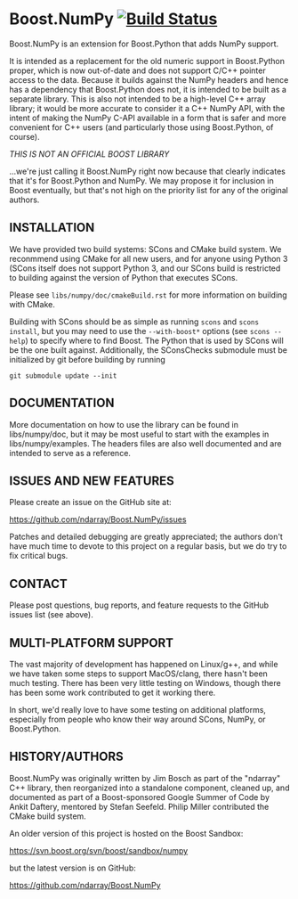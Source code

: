 # Boost.NumPy [![Build Status](https://travis-ci.org/ndarray/Boost.NumPy.svg?branch=master)](https://travis-ci.org/ndarray/Boost.NumPy)

Boost.NumPy is an extension for Boost.Python that adds NumPy support.

It is intended as a replacement for the old numeric support in
Boost.Python proper, which is now out-of-date and does not support
C/C++ pointer access to the data.  Because it builds against the NumPy
headers and hence has a dependency that Boost.Python does not, it is
intended to be built as a separate library.  This is also not intended
to be a high-level C++ array library; it would be more accurate to
consider it a C++ NumPy API, with the intent of making the NumPy C-API
available in a form that is safer and more convenient for C++ users
(and particularly those using Boost.Python, of course).

*THIS IS NOT AN OFFICIAL BOOST LIBRARY*

...we're just calling it Boost.NumPy right now because that clearly
indicates that it's for Boost.Python and NumPy.  We may
propose it for inclusion in Boost eventually, but that's not high
on the priority list for any of the original authors.


## INSTALLATION

We have provided two build systems: SCons and CMake build system.
We reconmmend using CMake for all new users, and for anyone using
Python 3 (SCons itself does not support Python 3, and our SCons
build is restricted to building against the version of Python that
executes SCons.

Please see `libs/numpy/doc/cmakeBuild.rst` for more information on
building with CMake.

Building with SCons should be as simple as running `scons` and `scons
install`, but you may need to use the `--with-boost*` options (see
`scons --help`) to specify where to find Boost.  The Python that is
used by SCons will be the one built against. Additionally, the
SConsChecks submodule must be initialized by git before building
by running

    git submodule update --init


## DOCUMENTATION

More documentation on how to use the library can be found in
libs/numpy/doc, but it may be most useful to start with the
examples in libs/numpy/examples.  The headers files are also
well documented and are intended to serve as a reference.


## ISSUES AND NEW FEATURES

Please create an issue on the GitHub site at:

https://github.com/ndarray/Boost.NumPy/issues

Patches and detailed debugging are greatly appreciated; the authors don't have much time to devote to this project on a regular basis, but we do try to fix critical bugs.


## CONTACT

Please post questions, bug reports, and feature requests to
the GitHub issues list (see above).


## MULTI-PLATFORM SUPPORT

The vast majority of development has happened on Linux/g++, and while
we have taken some steps to support MacOS/clang, there hasn't been
much testing.  There has been very little testing on Windows, though there
has been some work contributed to get it working there.

In short, we'd really love to have some testing on additional platforms,
especially from people who know their way around SCons, NumPy, or
Boost.Python.


## HISTORY/AUTHORS

Boost.NumPy was originally written by Jim Bosch as part of the
"ndarray" C++ library, then reorganized into a standalone component,
cleaned up, and documented as part of a Boost-sponsored
Google Summer of Code by Ankit Daftery, mentored by Stefan Seefeld.
Philip Miller contributed the CMake build system.

An older version of this project is hosted on the Boost Sandbox:

https://svn.boost.org/svn/boost/sandbox/numpy

but the latest version is on GitHub:

https://github.com/ndarray/Boost.NumPy
